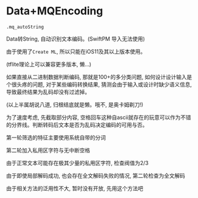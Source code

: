 # Data+MQEncoding

```
.mq_autoString
```

Data转String, 自动识别文本编码。(SwiftPM 导入无法使用)

由于使用了`Create ML`, 所以只能在iOS11及其以上版本使用。

(tflite理论上可以兼容更多版本, 懒...)

如果直接从二进制数据判断编码, 那就是100+的多分类问题, 如何设计设计输入是个很头疼的问题, 对于某些编码转换结果, 猜测会由于输入或设计时缺少语义信息, 导致最终结果为乱码却没有过滤掉。

(以上半属胡说八道, 归根结底就是懒。哦不, 是奥卡姆剃刀!)

为了速度考虑, 先截取部分内容, 空格回车这种自ascii就存在的玩意可以作为不错的分界线。判断转码后文本是否为乱码决定编码的可用与否。

第一轮筛选的特征主要使用系统自带的分词

第二轮加入私用区字符与无中断空格

由于正常文本可能存在极其少量的私用区字符, 检查阀值为2/3

由于即使局部解码成功, 也会存在全文解码失败的情况, 第二轮检查为全文解码

由于相关方法的泛用性不大, 暂时没有开放, 先用这个方法吧